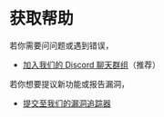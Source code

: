 # 获取帮助

若你需要问问题或遇到错误，

* [加入我们的 Discord 聊天群组](https://discord.gg/enginehub)（推荐）

若你想要提议新功能或报告漏洞，

* [提交至我们的漏洞追踪器](https://github.com/enginehub/worldedit/issues)